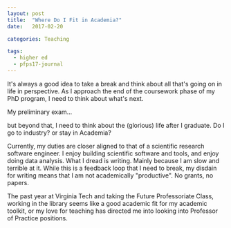 ```yaml
---
layout: post
title:  "Where Do I Fit in Academia?"
date:   2017-02-20

categories: Teaching

tags:
  - higher ed
  - pfps17-journal
---
```


It's always a good idea to take a break and think about all that's going on in life in perspective.
As I approach the end of the coursework phase of my PhD program,
I need to think about what's next.

My preliminary exam...

<!-- more -->

but beyond that,
I need to think about the (glorious) life after I graduate.
Do I go to industry? or stay in Academia?

Currently, my duties are closer aligned to that of a scientific research software engineer.
I enjoy building scientific software and tools,
and enjoy doing data analysis.
What I dread is writing.
Mainly because I am slow and terrible at it.
While this is a feedback loop that I need to break,
my disdain for writing means that I am not academically "productive".
No grants, no papers.

The past year at Virginia Tech and taking the Future Professoriate Class,
working in the library seems like a good academic fit for my academic toolkit,
or my love for teaching has directed me into looking into Professor of Practice positions.
